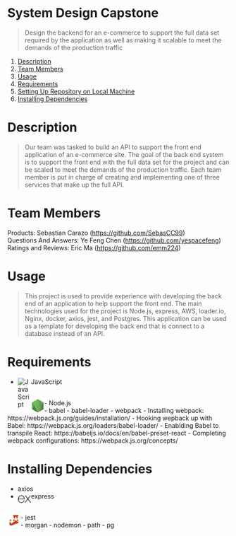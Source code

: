 # System Design Capstone

> Design the backend for an e-commerce to support the full data set required by the application as well as making it scalable to meet the demands of the production traffic

1. [Description](#description)
2. [Team Members](#team-members)
3. [Usage](#usage)
4. [Requirements](#requirements)
5. [Setting Up Repository on Local Machine](#setting-up-repository-on-local-machine)
6. [Installing Dependencies](#installing-dependencies)

# Description

> Our team was tasked to build an API to support the front end application of an e-commerce site. The goal of the back end system is to support the front end with the full data set for the project and can be scaled to meet the demands of the production traffic. Each team member is put in charge of creating and implementing one of three services that make up the full API.

# Team Members

Products: Sebastian Carazo (https://github.com/SebasCC99)<br/>
Questions And Answers: Ye Feng Chen (https://github.com/yespacefeng)<br/>
Ratings and Reviews: Eric Ma (https://github.com/emm224)<br/>

# Usage

> This project is used to provide experience with developing the back end of an application to help support the front end. The main technologies used for the project is Node.js, express, AWS, loader.io, Nginx, docker, axios, jest, and Postgres. This application can be used as a template for developing the back end that is connect to a database instead of an API.

# Requirements
- JavaScript <img align="left" alt="JavaScript" width="30px" src="https://raw.githubusercontent.com/jmnote/z-icons/master/svg/javascript.svg" />
<br />
- Node.js <img align="left" alt="Node JS" width="30px" src="https://raw.githubusercontent.com/github/explore/80688e429a7d4ef2fca1e82350fe8e3517d3494d/topics/nodejs/nodejs.png" />
<br />
- babel
- babel-loader
- webpack
-   Installing webpack: https://webpack.js.org/guides/installation/
-   Hooking wepback up with Babel: https://webpack.js.org/loaders/babel-loader/
-   Enablding Babel to transpile React: https://babeljs.io/docs/en/babel-preset-react
-   Completing webpack configurations: https://webpack.js.org/concepts/

# Installing Dependencies
- axios
- express <img align="left" alt="Express" width="30px" src="https://github.com/devicons/devicon/blob/master/icons/express/express-original.svg" />
<br />
- jest <img align="left" alt="Jest" width="30px" src="https://raw.githubusercontent.com/vscode-icons/vscode-icons/master/icons/file_type_jest.svg?sanitize=true" />
<br />
- morgan
- nodemon
- path
- pg
